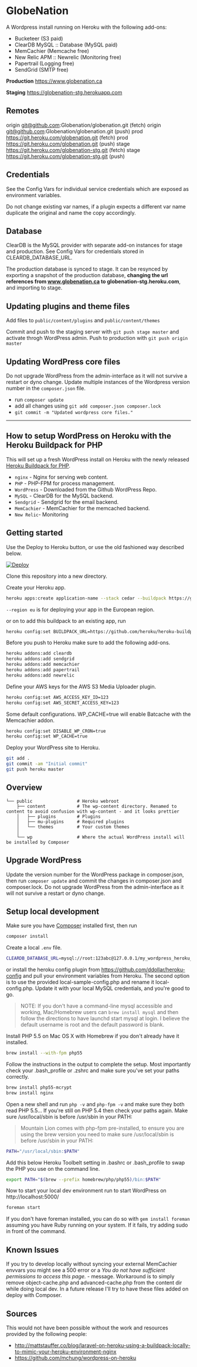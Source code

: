 # GlobeNation



A Wordpress install running on Heroku with the following add-ons:

* Bucketeer (S3 paid)
* ClearDB MySQL :: Database (MySQL paid)
* MemCachier (Memcache free)
* New Relic APM :: Newrelic (Monitoring free)
* Papertrail (Logging free)
* SendGrid (SMTP free)



**Production** https://www.globenation.ca

**Staging** https://globenation-stg.herokuapp.com



## Remotes

origin	git@github.com:Globenation/globenation.git (fetch)
origin	git@github.com:Globenation/globenation.git (push)
prod	https://git.heroku.com/globenation.git (fetch)
prod	https://git.heroku.com/globenation.git (push)
stage	https://git.heroku.com/globenation-stg.git (fetch)
stage	https://git.heroku.com/globenation-stg.git (push)



## Credentials

See the Config Vars for individual service credentials which are exposed as environment variables. 

Do not change existing var names, if a plugin expects a different var name duplicate the original and name the copy accordingly.



## Database

ClearDB is the MySQL provider with separate add-on instances for stage and production. See Config Vars for credentials stored in CLEARDB_DATABASE_URL.

The production database is synced to stage. It can be resynced by exporting a snapshot of the production database, **changing the url references from www.globenation.ca to globenation-stg.heroku.com**, and importing to stage. 



## Updating plugins and theme files

Add files to `public/content/plugins` and  `public/content/themes` 

Commit and push to the staging server with `git push stage master` and activate throgh WordPress admin. Push to production with `git push origin master`



## Updating WordPress core files

Do not upgrade WordPress from the admin-interface as it will not survive a restart or dyno change. Update multiple instances of the Wordpress version number in the `composer.json` file.

* run `composer update`
* add all changes using `git add composer.json composer.lock`
* `git commit -m "Updated wordpress core files."` 







------



## How to setup WordPress on Heroku with the Heroku Buildpack for PHP

This will set up a fresh WordPress install on Heroku with the newly released [Heroku Buildpack for PHP](https://github.com/heroku/heroku-buildpack-php).

* `nginx` - Nginx for serving web content.
* `PHP` - PHP-FPM for process management.
* `WordPress` - Downloaded from the Github WordPress Repo.
* `MySQL` - ClearDB for the MySQL backend.
* `Sendgrid` - Sendgrid for the email backend.
* `MemCachier` - MemCachier for the memcached backend.
* `New Relic`- Monitoring

## Getting started

Use the Deploy to Heroku button, or use the old fashioned way described below.

[![Deploy](https://www.herokucdn.com/deploy/button.svg)](https://heroku.com/deploy)

Clone this repository into a new directory.

Create your Heroku app.

```bash
heroku apps:create application-name --stack cedar --buildpack https://github.com/heroku/heroku-buildpack-php --region eu
```

`--region eu` is for deploying your app in the European region.

or on to add this buildpack to an existing app, run

```bash
heroku config:set BUILDPACK_URL=https://github.com/heroku/heroku-buildpack-php
```


Before you push to Heroku make sure to add the following add-ons.

```bash
heroku addons:add cleardb
heroku addons:add sendgrid
heroku addons:add memcachier
heroku addons:add papertrail
heroku addons:add newrelic
```

Define your AWS keys for the AWS S3 Media Uploader plugin.

```bash
heroku config:set AWS_ACCESS_KEY_ID=123
heroku config:set AWS_SECRET_ACCESS_KEY=123
```
Some default configurations. WP_CACHE=true will enable Batcache with the Memcachier addon.

```bash
heroku config:set DISABLE_WP_CRON=true
heroku config:set WP_CACHE=true
```

Deploy your WordPress site to Heroku.

```bash
git add .
git commit -am "Initial commit"
git push heroku master
```

## Overview

```
└── public                 # Heroku webroot
    ├── content            # The wp-content directory. Renamed to content to avoid confusion with wp-content - and it looks prettier
    │   ├── plugins        # Plugins
    │   ├── mu-plugins     # Required plugins
    │   └── themes         # Your custom themes
    │
    └── wp                 # Where the actual WordPress install will be installed by Composer
```

## Upgrade WordPress

Update the version number for the WordPress package in composer.json, then run `composer update` and commit the changes in composer.json and composer.lock. Do not upgrade WordPress from the admin-interface as it will not survive a restart or dyno change.

## Setup local development

Make sure you have [Composer](https://getcomposer.org/) installed first, then run

```bash
composer install
```

Create a local `.env` file.

```bash
CLEARDB_DATABASE_URL=mysql://root:123abc@127.0.0.1/my_wordpress_heroku_database_name
```

or install the heroku config plugin from https://github.com/ddollar/heroku-config and pull your environment variables from Heroku.
The second option is to use the provided local-sample-config.php and rename it local-config.php. Update it with your local MySQL credentials, and you're good to go.

> NOTE: If you don't have a command-line mysql accessible and working, Mac/Homebrew users can `brew install mysql` and then follow the directions to have launchd start mysql at login. I believe the default username is root and the default password is blank.

Install PHP 5.5 on Mac OS X with Homebrew if you don't already have it installed.

```bash
brew install --with-fpm php55
```

Follow the instructions in the output to complete the setup. Most importantly check your .bash_profile or .zshrc and make sure you've set your paths correctly.

```bash
brew install php55-mcrypt
brew install nginx
```

Open a new shell and run `php -v` and `php-fpm -v` and make sure they both read PHP 5.5… If you're still on PHP 5.4 then check your paths again. Make sure /usr/local/sbin is before /usr/sbin in your PATH:

> Mountain Lion comes with php-fpm pre-installed, to ensure you are using the brew version you need to make sure /usr/local/sbin is before /usr/sbin in your PATH:

```bash
PATH="/usr/local/sbin:$PATH"
```

Add this below Heroku Toolbelt setting in .bashrc or .bash_profile to swap the PHP you use on the command line.

```bash
export PATH="$(brew --prefix homebrew/php/php55)/bin:$PATH"
```

Now to start your local dev environment run to start WordPress on http://localhost:5000/

```bash
foreman start
```

If you don't have foreman installed, you can do so with `gem install foreman` assuming you have Ruby running on your system. If it fails, try adding sudo in front of the command.

## Known Issues

If you try to develop locally without syncing your external MemCachier envvars you might see a 500 error or a *You do not have sufficient permissions to access this page.* - message. Workaround is to simply remove object-cache.php and advanced-cache.php from the content dir while doing local dev. In a future release I'll try to have these files added on deploy with Composer.

## Sources

This would not have been possible without the work and resources provided by the following people:

* http://mattstauffer.co/blog/laravel-on-heroku-using-a-buildpack-locally-to-mimic-your-heroku-environment-nginx
* https://github.com/mchung/wordpress-on-heroku
